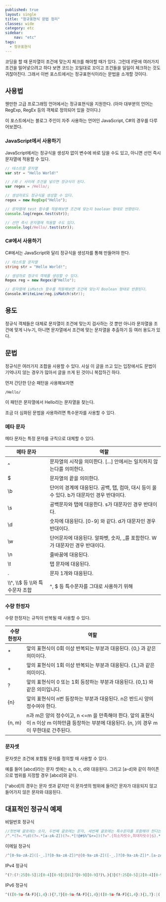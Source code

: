 ```yaml
---
published: true
layout: single
title: "정규표현식 문법 정리"
classes: wide
category: etc
sidebar:
    nav: "etc" 
tags: 
  - 정규표현식
---
```


코딩을 할 때 문자열이 조건에 맞는지 체크를 해야할 때가 있다. 그런데 if문에 여러가지 조건을 밀어넣으려고 하다 보면 코드는 꼬일대로 꼬이고 조건들을 일일이 체크하는 것도 귀찮아진다. 그래서 이번 포스트에서는 정규표현식이라는 문법을 소개할 것이다.

## 사용법

웬만한 고급 프로그래밍 언어에서는 정규표현식을 지원한다. (아마 대부분의 언어는 RegExp, RegEx 등의 객체로 정의되어 있을 것이다.)

이 포스트에서는 블로그 주인이 자주 사용하는 언어인 JavaScript, C#의 경우를 다루어보겠다.

### JavaScript에서 사용하기

JavaScript에서는 정규식을 생성자 없이 변수에 바로 담을 수도 있고, 아니면 선언 즉시 문자열에 적용할 수 있다.

~~~js
// 테스트할 문자열
var str = "Hello World!"

// /와 / 사이에 조건을 넣으면 정규식이 된다.
var regex = /Hello/;

// 생성자로도 정규식을 생성할 수 있다.
regex = new RegExp("Hello");

// 문자열에 test 함수를 적용해보면 조건에 맞는지 boolean 형태로 반환된다.
console.log(regex.test(str));

// 선언 즉시 문자열에 적용할 수도 있다.
console.log(/Hello/.test(str));
~~~

### C#에서 사용하기

C#에서는 JavaScript와 달리 정규식을 생성자를 통해 만들어야 한다.

~~~cs
// 테스트할 문자열
string str = "Hello World!";

// 생성자로 정규식 객체를 생성할 수 있다.
Regex reg = new Regex(@"Hello");

// 문자열에 isMatch 함수를 적용해보면 조건에 맞는지 Boolean 형태로 반환된다.
Console.WriteLine(reg.isMatch(str));
~~~

## 용도

정규식 객체들은 대체로 문자열이 조건에 맞는지 검사하는 것 뿐만 아니라 문자열을 조건에 맞게 나누기, 아니면 문자열에서 조건에 맞는 문자열을 추출하기 등 여러 용도가 있다.

## 문법

정규식은 여러가지 조합을 사용할 수 있다. 사실 이 글을 쓰고 있는 입장에서도 문법이 기억나지 않는 경우가 많아서 글을 쓰게 된 것이니 복잡하긴 하다. 

먼저 간단한 단순 패턴을 사용해보자면 

~~~regex
/Hello/
~~~

이 패턴은 문자열에서 Hello라는 문자열을 찾는다.

조금 더 심화된 문법을 사용하려면 특수문자를 사용할 수 있다.

### 메타 문자

메타 문자는 특정 문자를 규칙으로 대체할 수 있다.

| 메타 문자 | 역할 |
| --- | --- |
| ^ | 문자열의 시작을 의미한다. [...] 안에서는 일치하지 않는다를 의미한다. |
| $ | 문자열의 끝을 의미한다. |
| \b | 단어의 경계에 대응된다. 공백, 탭, 컴마, 대시 등이 올 수 있다. b가 대문자인 경우 반대이다. |
| \s | 공백문자와 탭에 대응한다. s가 대문자인 경우 반대이다. |
| \d | 숫자에 대응된다. [0-9] 와 같다. d가 대문자인 경우 반대이다. |
| \w | 단어문자에 대응된다. 알파벳, 숫자, _를 포함한다. W가 대문자인 경우 반대이다. |
| \n | 줄바꿈에 대응된다. |
| \t | 탭 문자에 대응된다. |
| . | 문자 1개와 대응된다. |
| \\\\^, \\\\$ 등 \\\\와 특수문자 조합| ^, $ 등 특수문자를 그대로 사용하기 위해  |

### 수량 한정자

수량 한정자는 규칙이 반복될 때 사용할 수 있다.

| 수량 한정자 | 역할 |
| --- | --- |
| * | 앞의 표현식이 0회 이상 반복되는 부분과 대응된다. {0,} 과 같은 의미이다.|
| + | 앞의 표현식이 1회 이상 반복되는 부분과 대응된다. {1,}과 같은 의미이다.|
| ? | 앞의 표현식이 0 또는 1회 등장하는 부분과 대응된다. {0,1} 와 같은 의미입니다. |
| {n} | 앞의 표현식이 n번 등장하는 부분과 대응된다. n은 반드시 양의 정수여야 한다.|
| {n, m} | n과 m은 양의 정수이고, n <=m 을 만족해야 한다. 앞의 표현식이 n 이상 m 이하만큼 등장하는 부분에 대응된다. {n, }의 경우 m이 무한대로 간주된다. |

### 문자셋

문자셋은 조건에 포함될 문자를 정의할 때 사용할 수 있다.

예를 들어 [abcd]라는 문자 셋에는 a, b, c, d와 대응된다. 그리고 [a-d]와 같이 하이픈으로 범위를 지정할 경우 [abcd]와 같다.

[^abcd]의 경우는 문자 셋과 같지만 이 문자셋의 범위에 들어간 문자가 대응되지 않고 들어가지 않은 문자와 대응된다.

## 대표적인 정규식 예제

비밀번호 정규식
~~~js
//첫번째 괄호에는 숫자, 두번째 괄호에는 문자, 세번째 괄호에는 특수문자를 포함해야 한다는 조건의 식이 들어가있다. 마지막 괄호에는 숫자 제한의 조건이 들어가있다. 필요한 것만 조합해서 쓰자.
/^.*(?=.*\d)(?=.*[a-zA-Z])(?=.*[!@#$%^&+=])(?=^.{최소자릿수,최대자릿수}$).*$/
~~~

이메일 정규식
~~~js
/^[0-9a-zA-Z]([-_.]?[0-9a-zA-Z])*@[0-9a-zA-Z]([-_.]?[0-9a-zA-Z])*.[a-zA-Z]{2,3}$/i
~~~

IPv4 정규식 
~~~js
^(?:(?:25[0-5]|2[0-4][0-9]|[01]?[0-9][0-9]?)\.){3}(?:25[0-5]|2[0-4][0-9]|[01]?[0-9][0-9]?)$
~~~

IPv6 정규식 
~~~js
^(([0-9a-fA-F]{1,4}:){7,7}[0-9a-fA-F]{1,4}|([0-9a-fA-F]{1,4}:){1,7}:|([0-9a-fA-F]{1,4}:){1,6}:[0-9a-fA-F]{1,4}|([0-9a-fA-F]{1,4}:){1,5}(:[0-9a-fA-F]{1,4}){1,2}|([0-9a-fA-F]{1,4}:){1,4}(:[0-9a-fA-F]{1,4}){1,3}|([0-9a-fA-F]{1,4}:){1,3}(:[0-9a-fA-F]{1,4}){1,4}|([0-9a-fA-F]{1,4}:){1,2}(:[0-9a-fA-F]{1,4}){1,5}|[0-9a-fA-F]{1,4}:((:[0-9a-fA-F]{1,4}){1,6})|:((:[0-9a-fA-F]{1,4}){1,7}|:)|fe80:(:[0-9a-fA-F]{0,4}){0,4}%[0-9a-zA-Z]{1,}|::(ffff(:0{1,4}){0,1}:){0,1}((25[0-5]|(2[0-4]|1{0,1}[0-9]){0,1}[0-9]).){3,3}(25[0-5]|(2[0-4]|1{0,1}[0-9]){0,1}[0-9])|([0-9a-fA-F]{1,4}:){1,4}:((25[0-5]|(2[0-4]|1{0,1}[0-9]){0,1}[0-9]).){3,3}(25[0-5]|(2[0-4]|1{0,1}[0-9]){0,1}[0-9]))$
~~~


